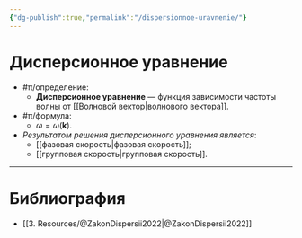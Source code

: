 ```yaml
---
{"dg-publish":true,"permalink":"/dispersionnoe-uravnenie/"}
---
```



# Дисперсионное уравнение

- #π/определение:
	- **Дисперсионное уравнение** — функция зависимости частоты волны от [[Волновой вектор\|волнового вектора]].
- #π/формула:
	- $\omega=\omega(\mathbf{k})$.
- *Результатом решения дисперсионного уравнения является*:
	- [[фазовая скорость\|фазовая скорость]];
	- [[групповая скорость\|групповая скорость]].

---

# Библиография

- [[3. Resources/@ZakonDispersii2022\|@ZakonDispersii2022]]